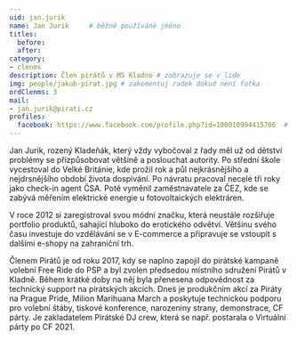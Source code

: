 ```yaml
---
uid: jan.jurik
name: Jan Jurik  	# běžně používáné jméno
titles:
  before:
  after:
category:
- clenms
description: Člen pirátů v MS Kladno # zobrazuje se v lide
img: people/jakub-pirat.jpg # zakomentuj radek dokud není fotka
ordClenms: 3
mail:
- jan.jurik@pirati.cz
profiles:
  facebook: https://www.facebook.com/profile.php?id=100010994415706  # pokud nema, staci smazat tuto radku
---
```


Jan Jurik, rozený Kladeňák, který vždy vybočoval z řady měl už od dětství problémy se přizpůsobovat většině a poslouchat autority. Po střední škole vycestoval do Velké Británie, kde prožil rok a půl nejkrásnějšího a nejdrsnějšího období života dospívání. Po návratu pracoval necelé tři roky jako check-in agent ČSA. Poté vyměnil zaměstnavatele za ČEZ, kde se zabývá měřením elektrické energie u fotovoltaických elektráren.

V roce 2012 si zaregistroval svou módní značku, která neustále rozšiřuje portfolio produktů, sahající hluboko do erotického odvětví. Většinu svého času investuje do vzdělávání se v E-commerce a připravuje se vstoupit s dalšími e-shopy na zahraniční trh. 

Členem Pirátů je od roku 2017, kdy se naplno zapojil do pirátské kampaně volební Free Ride do PSP a byl zvolen předsedou místního sdružení Pirátů v Kladně. Během krátké doby na něj byla přenesena odpovědnost za technický support na pirátských akcích. Dnes je produkčním akcí za Piráty na Prague Pride, Milion Marihuana March a poskytuje technickou podporu pro volební štáby, tiskové konference, narozeniny strany, demonstrace, CF párty. Je zakladatelem Pirátské DJ crew, která se např. postarala o Virtuální párty po CF 2021.
